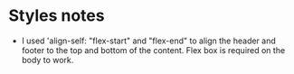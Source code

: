 # Styles notes

- I used 'align-self: "flex-start" and "flex-end" to align the header and footer to the top and bottom of the content. Flex box is required on the body to work.
